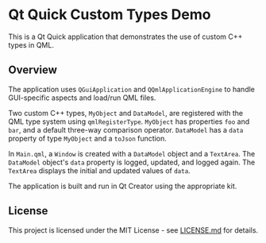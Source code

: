 # Qt Quick Custom Types Demo

This is a Qt Quick application that demonstrates the use of custom C++ types in QML.

## Overview

The application uses `QGuiApplication` and `QQmlApplicationEngine` to handle GUI-specific aspects and load/run QML files.

Two custom C++ types, `MyObject` and `DataModel`, are registered with the QML type system using `qmlRegisterType`. `MyObject` has properties `foo` and `bar`, and a default three-way comparison operator. `DataModel` has a `data` property of type `MyObject` and a `toJson` function.

In `Main.qml`, a `Window` is created with a `DataModel` object and a `TextArea`. The `DataModel` object's `data` property is logged, updated, and logged again. The `TextArea` displays the initial and updated values of `data`.

The application is built and run in Qt Creator using the appropriate kit.

## License

This project is licensed under the MIT License - see [LICENSE.md](LICENSE.md) for details.

